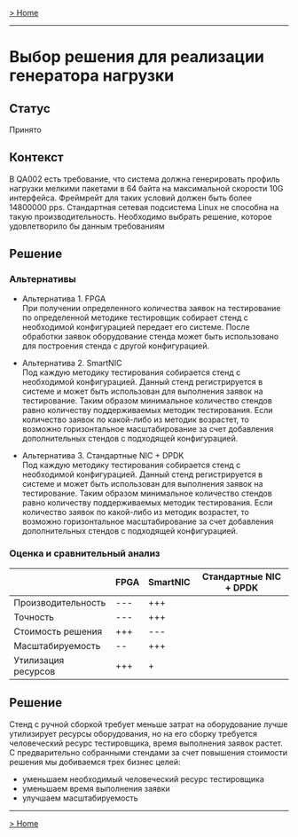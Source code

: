 [> Home](../graduate_project.md)

---

# Выбор решения для реализации генератора нагрузки


## Статус

Принято

## Контекст

В QA002 есть требование, что система должна генерировать профиль нагрузки мелкими пакетами в 64 байта на максимальной 
скорости 10G интерфейса. Фреймрейт для таких условий должен быть более 14800000 pps. Стандартная сетевая подсистема 
Linux не способна на такую производительность. Необходимо выбрать решение, которое удовлетворило бы данным требованиям 

## Решение

### Альтернативы
- Альтернатива 1. FPGA  
  При получении определенного количества заявок на тестирование по определенной методике тестировщик собирает стенд с
  необходимой конфигурацией передает его системе. После обработки заявок оборудование стенда может быть использовано для
  построения стенда с другой конфигурацией.

- Альтернатива 2. SmartNIC  
  Под каждую методику тестирования собирается стенд с необходимой конфигурацией. Данный стенд регистрируется в системе и
  может быть использован для выполнения заявок на тестирование. Таким образом минимальное количество стендов равно
  количеству поддерживаемых методик тестирования. Если количество заявок по какой-либо из методик возрастет, то возможно
  горизонтальное масштабирование за счет добавления дополнительных стендов с подходящей конфигурацией.

- Альтернатива 3. Стандартные NIC + DPDK  
  Под каждую методику тестирования собирается стенд с необходимой конфигурацией. Данный стенд регистрируется в системе и
  может быть использован для выполнения заявок на тестирование. Таким образом минимальное количество стендов равно
  количеству поддерживаемых методик тестирования. Если количество заявок по какой-либо из методик возрастет, то возможно
  горизонтальное масштабирование за счет добавления дополнительных стендов с подходящей конфигурацией.

### Оценка и сравнительный анализ

|                     | FPGA | SmartNIC | Стандартные NIC + DPDK |
|---------------------|------|----------|------------------------|
| Производительность  | ---  | +++      |                        |
| Точность            | ---  | +++      |                        |
| Стоимость решения   | +++  | ---      |                        |
| Масштабируемость    | --   | +++      |                        |
| Утилизация ресурсов | +++  | +        |                        |

## Решение
Стенд с ручной сборкой требует меньше затрат на оборудование лучше утилизирует ресурсы оборудования, но на его сборку
требуется человеческий ресурс тестировщика, время выполнения заявок растет. С предварительно собранными стендами за
счет повышения стоимости решения мы добиваемся трех бизнес целей:
- уменьшаем необходимый человеческий ресурс тестировщика
- уменьшаем время выполнения заявки
- улучшаем масштабируемость

---

[> Home](../graduate_project.md)